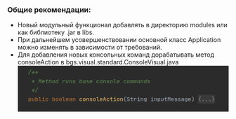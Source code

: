  ### Общие рекомендации:
  
 * Новый модульный функционал добавлять в директорию modules или как библиотеку .jar в libs.
 * При дальнейшем усовершенствовании основной класс Application можно изменять в зависимости от требований.
 * Для добавления новых консольных команд дорабатывать метод consoleAction в bgs.visual.standard.ConsoleVisual.java  
 ![chess](images/commands_handler.png) 
